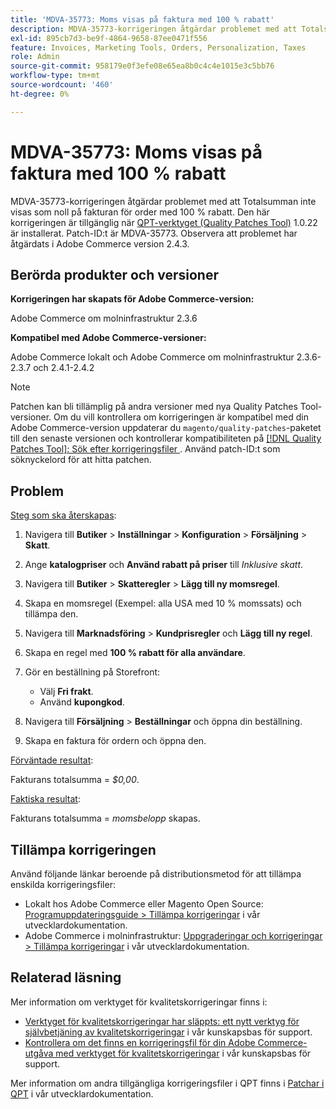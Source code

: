 ```yaml
---
title: 'MDVA-35773: Moms visas på faktura med 100 % rabatt'
description: MDVA-35773-korrigeringen åtgärdar problemet med att Totalsumman inte visas som noll på fakturan för order med 100 % rabatt. Den här korrigeringen är tillgänglig när [QPT-verktyget (Quality Patches Tool)](/help/announcements/adobe-commerce-announcements/magento-quality-patches-released-new-tool-to-self-serve-quality-patches.md) 1.0.22 är installerat. Patch-ID:t är MDVA-35773. Observera att problemet har åtgärdats i Adobe Commerce version 2.4.3.
exl-id: 895cb7d3-be9f-4864-9658-87ee0471f556
feature: Invoices, Marketing Tools, Orders, Personalization, Taxes
role: Admin
source-git-commit: 958179e0f3efe08e65ea8b0c4c4e1015e3c5bb76
workflow-type: tm+mt
source-wordcount: '460'
ht-degree: 0%

---
```


# MDVA-35773: Moms visas på faktura med 100 % rabatt

MDVA-35773-korrigeringen åtgärdar problemet med att Totalsumman inte visas som noll på fakturan för order med 100 % rabatt. Den här korrigeringen är tillgänglig när [QPT-verktyget (Quality Patches Tool)](/help/announcements/adobe-commerce-announcements/magento-quality-patches-released-new-tool-to-self-serve-quality-patches.md) 1.0.22 är installerat. Patch-ID:t är MDVA-35773. Observera att problemet har åtgärdats i Adobe Commerce version 2.4.3.

## Berörda produkter och versioner

**Korrigeringen har skapats för Adobe Commerce-version:**

Adobe Commerce om molninfrastruktur 2.3.6

**Kompatibel med Adobe Commerce-versioner:**

Adobe Commerce lokalt och Adobe Commerce om molninfrastruktur 2.3.6-2.3.7 och 2.4.1-2.4.2

>[!NOTE]
>
>Patchen kan bli tillämplig på andra versioner med nya Quality Patches Tool-versioner. Om du vill kontrollera om korrigeringen är kompatibel med din Adobe Commerce-version uppdaterar du `magento/quality-patches`-paketet till den senaste versionen och kontrollerar kompatibiliteten på [[!DNL Quality Patches Tool]: Sök efter korrigeringsfiler ](https://devdocs.magento.com/quality-patches/tool.html#patch-grid). Använd patch-ID:t som söknyckelord för att hitta patchen.

## Problem

<u>Steg som ska återskapas</u>:

1. Navigera till **Butiker** > **Inställningar** > **Konfiguration** > **Försäljning** > **Skatt**.
1. Ange **katalogpriser** och **Använd rabatt på priser** till *Inklusive skatt*.
1. Navigera till **Butiker** > **Skatteregler** > **Lägg till ny momsregel**.
1. Skapa en momsregel (Exempel: alla USA med 10 % momssats) och tillämpa den.
1. Navigera till **Marknadsföring** > **Kundprisregler** och **Lägg till ny regel**.
1. Skapa en regel med **100 % rabatt för alla användare**.
1. Gör en beställning på Storefront:

   * Välj **Fri frakt**.
   * Använd **kupongkod**.

1. Navigera till **Försäljning** > **Beställningar** och öppna din beställning.
1. Skapa en faktura för ordern och öppna den.

<u>Förväntade resultat</u>:

Fakturans totalsumma = *$0,00*.

<u>Faktiska resultat</u>:

Fakturans totalsumma = *momsbelopp* skapas.

## Tillämpa korrigeringen

Använd följande länkar beroende på distributionsmetod för att tillämpa enskilda korrigeringsfiler:

* Lokalt hos Adobe Commerce eller Magento Open Source: [Programuppdateringsguide > Tillämpa korrigeringar](https://devdocs.magento.com/guides/v2.4/comp-mgr/patching/mqp.html) i vår utvecklardokumentation.
* Adobe Commerce i molninfrastruktur: [Uppgraderingar och korrigeringar > Tillämpa korrigeringar](https://devdocs.magento.com/cloud/project/project-patch.html) i vår utvecklardokumentation.

## Relaterad läsning

Mer information om verktyget för kvalitetskorrigeringar finns i:

* [Verktyget för kvalitetskorrigeringar har släppts: ett nytt verktyg för självbetjäning av kvalitetskorrigeringar](/help/announcements/adobe-commerce-announcements/magento-quality-patches-released-new-tool-to-self-serve-quality-patches.md) i vår kunskapsbas för support.
* [Kontrollera om det finns en korrigeringsfil för din Adobe Commerce-utgåva med verktyget för kvalitetskorrigeringar](/help/support-tools/patches-available-in-qpt-tool/check-patch-for-magento-issue-with-magento-quality-patches.md) i vår kunskapsbas för support.

Mer information om andra tillgängliga korrigeringsfiler i QPT finns i [Patchar i QPT](https://devdocs.magento.com/quality-patches/tool.html#patch-grid) i vår utvecklardokumentation.
